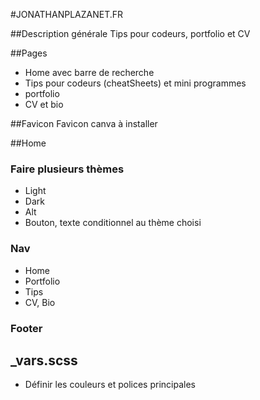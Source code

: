 #JONATHANPLAZANET.FR

##Description générale
Tips pour codeurs, portfolio et CV

##Pages

- Home avec barre de recherche
- Tips pour codeurs (cheatSheets) et mini programmes
- portfolio
- CV et bio

##Favicon
Favicon canva à installer

##Home

### Faire plusieurs thèmes
- Light
- Dark
- Alt
- Bouton, texte conditionnel au thème choisi

### Nav

- Home
- Portfolio
- Tips
- CV, Bio

### Footer

## _vars.scss
- Définir les couleurs et polices principales
